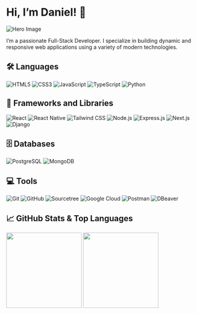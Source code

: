 # Hi, I’m Daniel! 👋

![Hero Image](https://i.imgur.com/96KwhHC_d.webp?maxwidth=760&fidelity=grand)

I’m a passionate Full-Stack Developer. I specialize in building dynamic and responsive web applications using a variety of modern technologies.

## 🛠️ Languages

![HTML5](https://img.shields.io/badge/-HTML5-E34F26?style=flat-square&logo=html5&logoColor=white) ![CSS3](https://img.shields.io/badge/-CSS3-1572B6?style=flat-square&logo=css3&logoColor=white) ![JavaScript](https://img.shields.io/badge/-JavaScript-F7DF1E?style=flat-square&logo=javascript&logoColor=black) ![TypeScript](https://img.shields.io/badge/-TypeScript-007ACC?style=flat-square&logo=typescript&logoColor=white) ![Python](https://img.shields.io/badge/-Python-3776AB?style=flat-square&logo=python&logoColor=white)

## 🧰 Frameworks and Libraries

![React](https://img.shields.io/badge/-React-61DAFB?style=flat-square&logo=react&logoColor=black) ![React Native](https://img.shields.io/badge/-React%20Native-61DAFB?style=flat-square&logo=react&logoColor=black) ![Tailwind CSS](https://img.shields.io/badge/-Tailwind%20CSS-38B2AC?style=flat-square&logo=tailwind-css&logoColor=white) ![Node.js](https://img.shields.io/badge/-Node.js-339933?style=flat-square&logo=node.js&logoColor=white) ![Express.js](https://img.shields.io/badge/-Express.js-000000?style=flat-square&logo=express&logoColor=white) ![Next.js](https://img.shields.io/badge/-Next.js-000000?style=flat-square&logo=next.js&logoColor=white) ![Django](https://img.shields.io/badge/-Django-092E20?style=flat-square&logo=django&logoColor=white)

## 🗄️ Databases

![PostgreSQL](https://img.shields.io/badge/-PostgreSQL-336791?style=flat-square&logo=postgresql&logoColor=white) ![MongoDB](https://img.shields.io/badge/-MongoDB-47A248?style=flat-square&logo=mongodb&logoColor=white)

## 💻 Tools

![Git](https://img.shields.io/badge/-Git-F05032?style=flat-square&logo=git&logoColor=white) ![GitHub](https://img.shields.io/badge/-GitHub-181717?style=flat-square&logo=github) ![Sourcetree](https://img.shields.io/badge/-Sourcetree-0052CC?style=flat-square&logo=sourcetree&logoColor=white) ![Google Cloud](https://img.shields.io/badge/-Google%20Cloud-4285F4?style=flat-square&logo=google-cloud&logoColor=white) ![Postman](https://img.shields.io/badge/-Postman-FF6C37?style=flat-square&logo=postman&logoColor=white) ![DBeaver](https://img.shields.io/badge/-DBeaver-000000?style=flat-square&logo=dbeaver&logoColor=white)

## 📈 GitHub Stats & Top Languages

<!-- ![Daniel's GitHub Stats](https://github-readme-stats.vercel.app/api?username=druckhead&show_icons=true&theme=radical)
![Top Languages](https://github-readme-stats.vercel.app/api/top-langs/?username=druckhead&layout=donut&theme=radical) -->

<!-- <a href='https://github.com/druckhead'> -->
<img height=200 src='https://github-readme-stats.vercel.app/api?username=druckhead&show_icons=true&theme=radical'/>
<!-- </a> -->
<!-- <a href='https://github.com/druckhead'> -->
<img height=200 src='https://github-readme-stats.vercel.app/api/top-langs/?username=druckhead&layout=donut&theme=radical'/>
<!-- </a> -->

<!-- ## 🔥 Top Languages
![Top Languages](https://github-readme-stats.vercel.app/api/top-langs/?username=druckhead&layout=compact&theme=radical) -->

<!-- ## 🌟 Featured Projects

Here are some of my notable projects:

- **[SS_EX1](https://github.com/druckhead/SS_EX1)**
  A project written in C. ![Stars](https://img.shields.io/github/stars/druckhead/SS_EX1?style=social) ![Forks](https://img.shields.io/github/forks/druckhead/SS_EX1?style=social)

- **[EduLabs-FullStack-Course](https://github.com/druckhead/EduLabs-FullStack-Course)**
  A repository for EduLabs FullStack course homework and assignments. ![Stars](https://img.shields.io/github/stars/druckhead/EduLabs-FullStack-Course?style=social) ![Forks](https://img.shields.io/github/forks/druckhead/EduLabs-FullStack-Course?style=social)

Feel free to explore these repositories to see my work in action! -->

<!-- ## 📫 Let's Connect

- [LinkedIn](https://www.linkedin.com/in/druckhead/)  -->

<!-- I'm always open to collaborating on exciting projects and discussing innovative ideas. Let's connect and make something amazing together! -->
